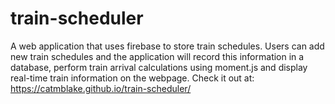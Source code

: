 # train-scheduler
A web application that uses firebase to store train schedules. Users can add new train schedules and the application will record this information in a database, perform train arrival calculations using moment.js and display real-time train information on the webpage.
Check it out at: https://catmblake.github.io/train-scheduler/
